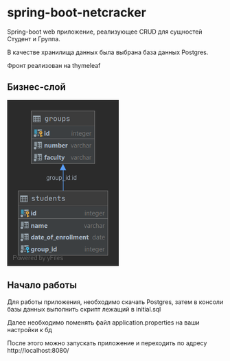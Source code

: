 # spring-boot-netcracker

Spring-boot web приложение, реализующее CRUD для сущностей Студент и Группа. 

В качестве хранилища данных была выбрана база данных Postgres.

Фронт реализован на thymeleaf

## Бизнес-слой

![Image alt](https://github.com/nikitusik/spring-boot-netcracker/raw/master/src/main/resources/groups.png)



## Начало работы

Для работы приложения, необходимо скачать Postgres, затем в консоли базы данных выполнить скрипт лежащий в initial.sql

Далее необходимо поменять файл application.properties на ваши настройки к бд

После этого можно запускать приложение и переходить по адресу http://localhost:8080/

